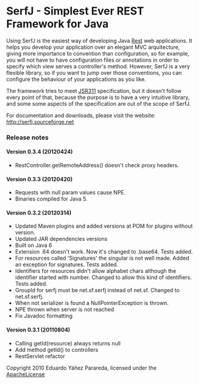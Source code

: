 
SerfJ - Simplest Ever REST Framework for Java
=============================================
Using SerfJ is the easiest way of developing Java [Rest] web applications. It helps
you develop your application over an elegant MVC arquitecture, giving more importance
to convention than configuration, so for example, you will not have to have configuration 
files or annotations in order to specify which view serves a controller's method. However, 
SerfJ is a very flexible library, so if you want to jump over those conventions, you can 
configure the behaviour of your applications as you like.

The framework tries to meet [JSR311] specification, but it doesn't follow every point 
of that, because the purpose is to have a very intuitive library, and some some aspects 
of the specification are out of the scope of SerfJ.

For documentation and downloads, please visit the website: http://serfj.sourceforge.net

### Release notes
#### Version 0.3.4 (20120424)

* RestController.getRemoteAddress() doesn't check proxy headers.

#### Version 0.3.3 (20120420)

* Requests with null param values cause NPE.
* Binaries compiled for Java 5.

#### Version 0.3.2 (20120314)

* Updated Maven plugins and added versions at POM for plugins without version.
* Updated JAR dependencies versions
* Built on Java 6
* Extension .64 doesn't work. Now it's changed to .base64. Tests added.
* For resources called 'Signatures' the singular is not well made. Added an exception for signatures. Tests added.
* Identifiers for resources didn't allow alphabet chars although the
            identifier started with number. Changed to allow this kind of identifiers. Tests added.
* GroupId for serfj must be net.sf.serfj instead of net.sf. Changed to net.sf.serfj.
* When not serializer is found a NullPointerException is thrown.
* NPE thrown when server is not reached
* Fix Javadoc formatting

#### Version 0.3.1 (20110804)

* Calling getId(resource) always returns null
* Add method getId() to controllers
* RestServlet refactor

Copyright 2010 Eduardo Yáñez Parareda, licensed under the [ApacheLicense]
 
[ApacheLicense]: http://www.apache.org/licenses/LICENSE-2.0 "Apache License, Version 2.0"
[Rest]: http://en.wikipedia.org/wiki/Representational_State_Transfer "REST"
[JSR311]: http://jcp.org/en/jsr/detail?id=311 "JSR-311"